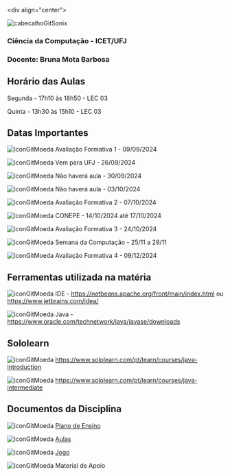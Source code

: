 \<div align="center">

![cabecalhoGitSonix](https://github.com/user-attachments/assets/3284e31b-dc72-477c-8510-dd63e9701b9d)

</div>

### Ciência da Computação - ICET/UFJ
### Docente: Bruna Mota Barbosa

## Horário das Aulas

Segunda - 17h10 às 18h50 - LEC 03

Quinta - 13h30 às 15h10 - LEC 03

## Datas Importantes

![iconGitMoeda](https://github.com/user-attachments/assets/6dc8dbe4-a3b6-43f9-ad7c-0b0922ae5ede) Avaliação Formativa 1 - 09/09/2024

![iconGitMoeda](https://github.com/user-attachments/assets/6dc8dbe4-a3b6-43f9-ad7c-0b0922ae5ede) Vem para UFJ - 26/09/2024

![iconGitMoeda](https://github.com/user-attachments/assets/6dc8dbe4-a3b6-43f9-ad7c-0b0922ae5ede) Não haverá aula - 30/09/2024

![iconGitMoeda](https://github.com/user-attachments/assets/6dc8dbe4-a3b6-43f9-ad7c-0b0922ae5ede) Não haverá aula - 03/10/2024

![iconGitMoeda](https://github.com/user-attachments/assets/6dc8dbe4-a3b6-43f9-ad7c-0b0922ae5ede) Avaliação Formativa 2 - 07/10/2024

![iconGitMoeda](https://github.com/user-attachments/assets/6dc8dbe4-a3b6-43f9-ad7c-0b0922ae5ede) CONEPE - 14/10/2024 até 17/10/2024

![iconGitMoeda](https://github.com/user-attachments/assets/6dc8dbe4-a3b6-43f9-ad7c-0b0922ae5ede) Avaliação Formativa 3 - 24/10/2024

![iconGitMoeda](https://github.com/user-attachments/assets/6dc8dbe4-a3b6-43f9-ad7c-0b0922ae5ede) Semana da Computação - 25/11 a 29/11

![iconGitMoeda](https://github.com/user-attachments/assets/6dc8dbe4-a3b6-43f9-ad7c-0b0922ae5ede) Avaliação Formativa 4 - 09/12/2024

## Ferramentas utilizada na matéria

![iconGitMoeda](https://github.com/user-attachments/assets/6dc8dbe4-a3b6-43f9-ad7c-0b0922ae5ede) IDE - https://netbeans.apache.org/front/main/index.html ou https://www.jetbrains.com/idea/

![iconGitMoeda](https://github.com/user-attachments/assets/6dc8dbe4-a3b6-43f9-ad7c-0b0922ae5ede) Java - https://www.oracle.com/technetwork/java/javase/downloads

## Sololearn

![iconGitMoeda](https://github.com/user-attachments/assets/6dc8dbe4-a3b6-43f9-ad7c-0b0922ae5ede) https://www.sololearn.com/pt/learn/courses/java-introduction

![iconGitMoeda](https://github.com/user-attachments/assets/6dc8dbe4-a3b6-43f9-ad7c-0b0922ae5ede) https://www.sololearn.com/pt/learn/courses/java-intermediate

## Documentos da Disciplina

![iconGitMoeda](https://github.com/user-attachments/assets/6dc8dbe4-a3b6-43f9-ad7c-0b0922ae5ede) [Plano de Ensino](https://github.com/user-attachments/files/16566163/Plano.de.Ensino.TCG.-.02_2024.pdf)


![iconGitMoeda](https://github.com/user-attachments/assets/6dc8dbe4-a3b6-43f9-ad7c-0b0922ae5ede) [Aulas](https://github.com/brunamota/TopicosEmComputacaoGrafica/blob/main/Aulas.md)

![iconGitMoeda](https://github.com/user-attachments/assets/6dc8dbe4-a3b6-43f9-ad7c-0b0922ae5ede) [Jogo](https://github.com/brunamota/TopicosEmComputacaoGrafica/blob/main/SprintsDoJogo.md)

![iconGitMoeda](https://github.com/user-attachments/assets/6dc8dbe4-a3b6-43f9-ad7c-0b0922ae5ede) Material de Apoio
